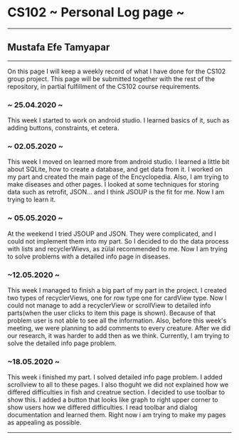 # CS102 ~ Personal Log page ~
****
## Mustafa Efe Tamyapar
****

On this page I will keep a weekly record of what I have done for the CS102 group project. This page will be submitted together with the rest of the repository, in partial fulfillment of the CS102 course requirements.

### ~ 25.04.2020 ~
This week I started to work on android studio. I learned basics of it, such as adding buttons, constraints, et cetera. 

### ~ 02.05.2020 ~
This week I moved on learned more from android studio. I learned a little bit about SQLite, how to create a database, and get data from it. I worked on my part and created the main page of the Encyclopedia. Also, I am trying to make diseases and other pages. I looked at some techniques for storing data such as retrofit, JSON... and I think JSOUP is the fit for me. Now I am trying to learn it.

### ~ 05.05.2020 ~
At the weekend I tried JSOUP and JSON. They were complicated, and I could not implement them into my part. So I decided to do the data process with lists and recyclerWievs, as zülal recommended to me. Now I am trying to solve problems with a detailed info page in diseases.

### ~12.05.2020 ~
This week I managed to finish a big part of my part in the project. I created two types of recyclerViews, one for row type one for cardView type. Now I could not manage to add a recyclerView or scrollView to detailed info parts(when the user clicks to item this page is shown). Because of that problem user is not able to see all the information. Also, before this week's meeting, we were planning to add comments to every creature. After we did our research, it was harder to add then as we think. Currently, I am trying to solve the detailed info page problem.

### ~18.05.2020 ~
This week i finished my part. I solved detailed info page problem. I added scrollview to all to these pages. I also thoguht we did not explained how we differed difficulties in fish and creatrue section. I decided to use toolbar to show this. I added a button that looks like graph to right upper corner to show users how we differed difficulties. I read toolbar and dialog documentation and learned them.
Right now i am trying to make my pages as appealing as possible.
****

